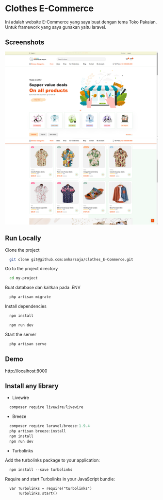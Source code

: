 
# Clothes E-Commerce

Ini adalah website E-Commerce yang saya buat dengan tema Toko Pakaian. Untuk framework yang saya gunakan yaitu laravel.


## Screenshots

![App Screenshot](./public/assets/imgs/ss2.png)
![App Screenshot](./public/assets/imgs/ss.png)


## Run Locally

Clone the project

```bash
  git clone git@github.com:anharsaja/clothes_E-Commerce.git
```

Go to the project directory

```bash
  cd my-project
```

Buat database dan kaitkan pada .ENV
```SQL
  php artisan migrate
```

Install dependencies

```bash
  npm install
```
```bash
  npm run dev
```

Start the server

```bash
  php artisan serve
```

## Demo

http://localhost:8000




## Install any library

* Livewire
```Powershell
  composer require livewire/livewire
```


* Breeze
```Powershell
  composer require laravel/breeze:1.9.4
  php artisan breeze:install
  npm install
  npm run dev
```

* Turbolinks

Add the turbolinks package to your application:
```Powershell
  npm install --save turbolinks
```
Require and start Turbolinks in your JavaScript bundle:
```code
  var Turbolinks = require("turbolinks")
      Turbolinks.start()
```
